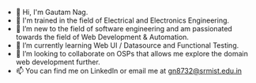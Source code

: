 - 👋 Hi, I'm Gautam Nag. 
- 🥏 I'm trained in the field of Electrical and Electronics Engineering.
- 👀 I’m new to the field of software engineering and am passionated towards the field of Web Development & Automation.
- 🌱 I’m currently learning Web UI / Datasource and Functional Testing.
- 💞️ I’m looking to collaborate on OSPs that allows me explore the domain web development further.
- 📫 You can find me on LinkedIn or email me at gn8732@srmist.edu.in

<!---
gautamnag279/gautamnag279 is a ✨ special ✨ repository because its `README.md` (this file) appears on your GitHub profile.
You can click the Preview link to take a look at your changes.
--->
